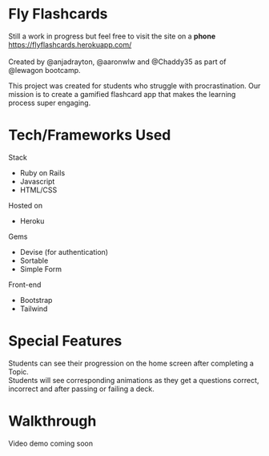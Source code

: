 # Fly Flashcards
Still a work in progress but feel free to visit the site on a **phone** https://flyflashcards.herokuapp.com/ \
\
Created by @anjadrayton, @aaronwlw and @Chaddy35 as part of @lewagon bootcamp.

This project was created for students who struggle with procrastination. Our mission is to create a gamified flashcard app that makes the learning process super engaging.

# Tech/Frameworks Used

Stack
* Ruby on Rails
* Javascript
* HTML/CSS

Hosted on
* Heroku

Gems
* Devise (for authentication)
* Sortable
* Simple Form

Front-end
* Bootstrap
* Tailwind

# Special Features
Students can see their progression on the home screen after completing a Topic.\
Students will see corresponding animations as they get a questions correct, incorrect and after passing or failing a deck.

# Walkthrough
Video demo coming soon
